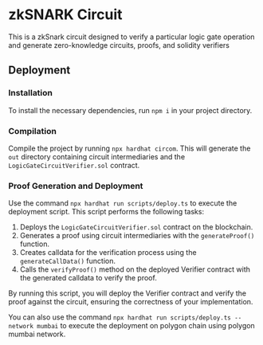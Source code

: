 # zkSNARK Circuit
This is a zkSnark circuit designed to verify a particular logic gate operation and generate zero-knowledge circuits, proofs, and solidity verifiers

## Deployment
### Installation
To install the necessary dependencies, run `npm i` in your project directory.

### Compilation
Compile the project by running `npx hardhat circom`. This will generate the `out` directory containing circuit intermediaries and the `LogicGateCircuitVerifier.sol` contract.

### Proof Generation and Deployment

Use the command `npx hardhat run scripts/deploy.ts` to execute the deployment script. This script performs the following tasks:

1. Deploys the `LogicGateCircuitVerifier.sol` contract on the blockchain.
2. Generates a proof using circuit intermediaries with the `generateProof()` function.
3. Creates calldata for the verification process using the `generateCallData()` function.
4. Calls the `verifyProof()` method on the deployed Verifier contract with the generated calldata to verify the proof.

By running this script, you will deploy the Verifier contract and verify the proof against the circuit, ensuring the correctness of your implementation.

You can also use the command `npx hardhat run scripts/deploy.ts --network mumbai` to execute the deployment on polygon chain using polygon mumbai network.

